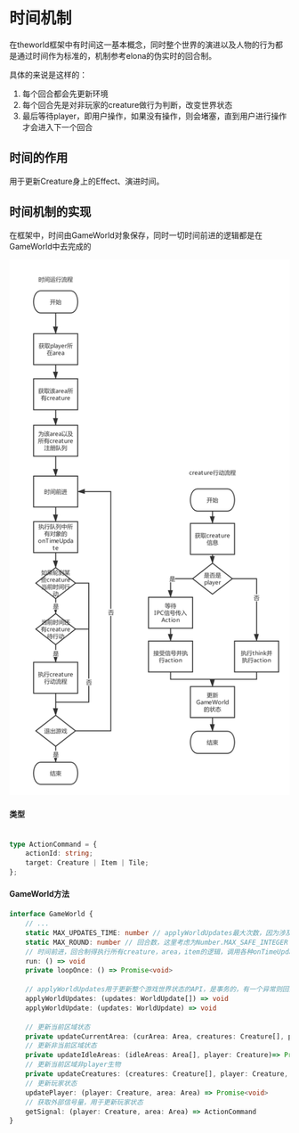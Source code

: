 # 时间机制
在theworld框架中有时间这一基本概念，同时整个世界的演进以及人物的行为都是通过时间作为标准的，机制参考elona的伪实时的回合制。

具体的来说是这样的：

1. 每个回合都会先更新环境
2. 每个回合先是对非玩家的creature做行为判断，改变世界状态
3. 最后等待player，即用户操作，如果没有操作，则会堵塞，直到用户进行操作才会进入下一个回合

<!-- ## 时间维度
1天为86400单位个时间，（也可以理解为以秒为1单位时间） -->

## 时间的作用
用于更新Creature身上的Effect、演进时间。

## 时间机制的实现
在框架中，时间由GameWorld对象保存，同时一切时间前进的逻辑都是在GameWorld中去完成的

![game-world-run](game-world-run.png)

#### 类型

```Typescript

type ActionCommand = {
    actionId: string;
    target: Creature | Item | Tile;
};

```

#### GameWorld方法

```Typescript
interface GameWorld {
    // ...
    static MAX_UPDATES_TIME: number // applyWorldUpdates最大次数，因为涉及到回滚，回滚也使用该方法，所以如果回滚失败可能会导致死循环，给个最大次数
    static MAX_ROUND: number // 回合数，这里考虑为Number.MAX_SAFE_INTEGER
    // 时间前进，回合制得执行所有creature，area，item的逻辑，调用各种onTimeUpdate。
    run: () => void
    private loopOnce: () => Promise<void>

    // applyWorldUpdates用于更新整个游戏世界状态的API，是事务的，有一个异常则回滚全部
    applyWorldUpdates: (updates: WorldUpdate[]) => void
    applyWorldUpdate: (updates: WorldUpdate) => void

    // 更新当前区域状态
    private updateCurrentArea: (curArea: Area, creatures: Creature[], player: Creature) => Promise<void>
    // 更新非当前区域状态
    private updateIdleAreas: (idleAreas: Area[], player: Creature)=> Promise<void>
    // 更新当前区域非player生物
    private updateCreatures: (creatures: Creature[], player: Creature, area: Area) => Promise<void>
    // 更新玩家状态
    updatePlayer: (player: Creature, area: Area) => Promise<void>
    // 获取外部信号量，用于更新玩家状态
    getSignal: (player: Creature, area: Area) => ActionCommand
}
